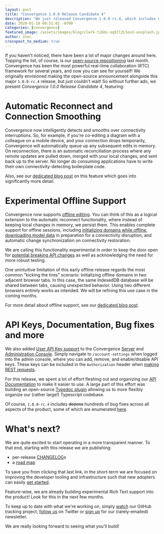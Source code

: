 ```yaml
---
layout: post
title: "Convergence 1.0.0 Release Candidate 4"
description: "We just released Convergence 1.0.0-rc.4, which includes eight months (!) of updates across all aspects of the product."
date: 2020-01-10 09:51:01 -0700
categories: [convergence]
featured_image: /assets/images/blog/clark-tibbs-oqStl2L5oxI-unsplash.jpg
author: alec
crosspost_to_medium: true
---
```

If you haven't noticed, there have been a lot of major changes around here. Topping the list, of course, is our [open-source repositioning](/blog/2019/11/convergence-is-now-open-source/) last month.  Convergence has been the most powerful real-time collaboration (RTC) framework for several years, and now you can see for yourself!  We originally envisioned making the open-source announcement alongside this major `1.0.0-rc.4` release, but just couldn't wait! So without further ado, we present *Convergence 1.0.0 Release Candidate 4*, featuring:

# Automatic Reconnect and Connection Smoothing

Convergence now intelligently detects and smooths over connectivity interruptions.  So, for example, if you're co-editing a diagram with a colleague on a mobile device, and your connection drops temporarily, Convergence will automatically queue up any subsequent edits in memory.  On reconnection, there is an automatic reconciliation process where any remote updates are pulled down, merged with your local changes, and sent back up to the server.  No longer do consuming applications have to write their own connectivity-detecting boilerplate code.

Also, see our [dedicated blog post](/blog/2020/01/new-features-offline-support-and-connection-smoothing/) on this feature which goes into significantly more detail.

# Experimental Offline Support

Convergence now supports [offline editing](https://docs.convergence.io/guide/offline/overview.html).  You can think of this as a logical extension to the automatic reconnect functionality, where instead of keeping local changes in memory, we persist them.  This enables complete support for offline sessions, including [initializing domains while offline](https://docs.convergence.io/js-api/classes/convergencedomain.html#initializeoffline), [downloading model data](https://docs.convergence.io/js-api/classes/real_time_data.modelservice.html#subscribeoffline) in preparation for a connectivity disruption, and automatic change synchronization on connectivity restoration. 

We are calling this functionality experimental in order to keep the door open for [potential breaking API changes](https://docs.convergence.io/guide/offline/overview.html#Limitations) as well as acknowledging the need for more robust testing.  

One unintuitive limitation of this early offline release regards the most common "kicking the tires" scenario: Initializing offline domains in two adjacent browser tabs.  In this case, the same IndexedDB database will be shared between tabs, causing unexpected behavior.  Using two different browsers entirely works as intended. We will be refining this use case in the coming months.

For more detail about offline support, see our [dedicated blog post](/blog/2020/01/new-features-offline-support-and-connection-smoothing/).

# API Keys, Documentation, Bug fixes and more

We also added [User API Key support](https://github.com/convergencelabs/convergence-project/issues/8) to the Convergence [Server](https://github.com/convergencelabs/convergence-server) and [Administration Console](https://github.com/convergencelabs/convergence-admin-console). Simply navigate to `/account-settings` when logged into the admin console, where you can add, remove, and enable/disable API keys. These keys can be included in the `Authorization` header when [making REST requests](https://docs.convergence.io/guide/rest-api/authentication.html).

For this release, we spent a lot of effort fleshing out and organizing our [API Documentation](https://docs.convergence.io/js-api/index.html) to make it easier to use. A large part of this effort was building an open-source [Typedoc plugin](https://github.com/convergencelabs/typedoc-plugin-custom-modules) allowing us to more flexibly organize our (rather large!) Typescript codebase.

Of course, `1.0.0-rc.4` includes ~~dozens~~ hundreds of bug fixes across all aspects of the product, some of which are enumerated [here](https://github.com/convergencelabs/convergence-project/milestone/2?closed=1).

# What's next?

We are quite excited to start operating in a more transparent manner.  To that end, starting with this release we are publishing:

- per-release [CHANGELOG](https://github.com/convergencelabs/convergence-project/wiki/CHANGELOG)s
- a [road map](https://github.com/convergencelabs/convergence-project/wiki/Convergence-Road-Map)

To save you from clicking that last link, in the short-term we are focused on improving the developer tooling and infrastructure such that new adopters can easily [get started](https://convergence.io/quickstart/).

Feature-wise, we are already building experimental Rich Text support into the product! Look for this in the next few months.

To keep up to date with what we're working on, simply [watch](https://github.com/convergencelabs/convergence-project) our GitHub tracking project, [follow us](https://twitter.com/ConvergenceTeam) on Twitter or [sign up](https://www.getdrip.com/forms/62786386/submissions) for our (rarely-emailed) newsletter.

We are really looking forward to seeing what you'll build!